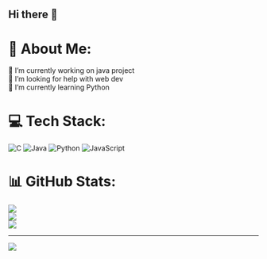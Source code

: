## Hi there 👋
# 💫 About Me:
🔭 I’m currently working on java project<br>🤝 I’m looking for help with web dev<br>🌱 I’m currently learning Python<br>


# 💻 Tech Stack:
![C](https://img.shields.io/badge/c-%2300599C.svg?style=for-the-badge&logo=c&logoColor=white) ![Java](https://img.shields.io/badge/java-%23ED8B00.svg?style=for-the-badge&logo=openjdk&logoColor=white) ![Python](https://img.shields.io/badge/python-3670A0?style=for-the-badge&logo=python&logoColor=ffdd54) ![JavaScript](https://img.shields.io/badge/javascript-%23323330.svg?style=for-the-badge&logo=javascript&logoColor=%23F7DF1E)
# 📊 GitHub Stats:
![](https://github-readme-stats.vercel.app/api?username=hardhik123456&theme=dark&hide_border=false&include_all_commits=false&count_private=false)<br/>
![](https://github-readme-streak-stats.herokuapp.com/?user=hardhik123456&theme=dark&hide_border=false)<br/>
![](https://github-readme-stats.vercel.app/api/top-langs/?username=hardhik123456&theme=dark&hide_border=false&include_all_commits=false&count_private=false&layout=compact)

---
[![](https://visitcount.itsvg.in/api?id=hardhik123456&icon=0&color=0)](https://visitcount.itsvg.in)

<!-- Proudly created with GPRM ( https://gprm.itsvg.in ) -->
